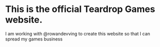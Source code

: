 <h1>This is the official Teardrop Games website.</h1>
I am working with @rowandevving to create this website so that I can spread my games business
